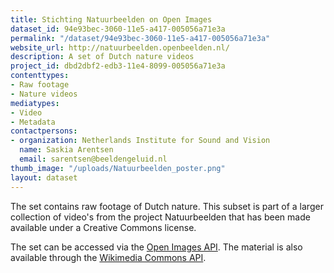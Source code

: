 ```yaml
---
title: Stichting Natuurbeelden on Open Images
dataset_id: 94e93bec-3060-11e5-a417-005056a71e3a
permalink: "/dataset/94e93bec-3060-11e5-a417-005056a71e3a"
website_url: http://natuurbeelden.openbeelden.nl/
description: A set of Dutch nature videos
project_id: dbd2dbf2-edb3-11e4-8099-005056a71e3a
contenttypes:
- Raw footage
- Nature videos
mediatypes:
- Video
- Metadata
contactpersons:
- organization: Netherlands Institute for Sound and Vision
  name: Saskia Arentsen
  email: sarentsen@beeldengeluid.nl
thumb_image: "/uploads/Natuurbeelden_poster.png"
layout: dataset
---
```


The set contains raw footage of Dutch nature. This subset is part of a larger collection of video's from the project Natuurbeelden that has been made available under a Creative Commons license.

The set can be accessed via the [Open Images API](http://www.openbeelden.nl/api/). The material is also available through the [Wikimedia Commons API](https://tools.wmflabs.org/magnus-toolserver/commonsapi.php).
